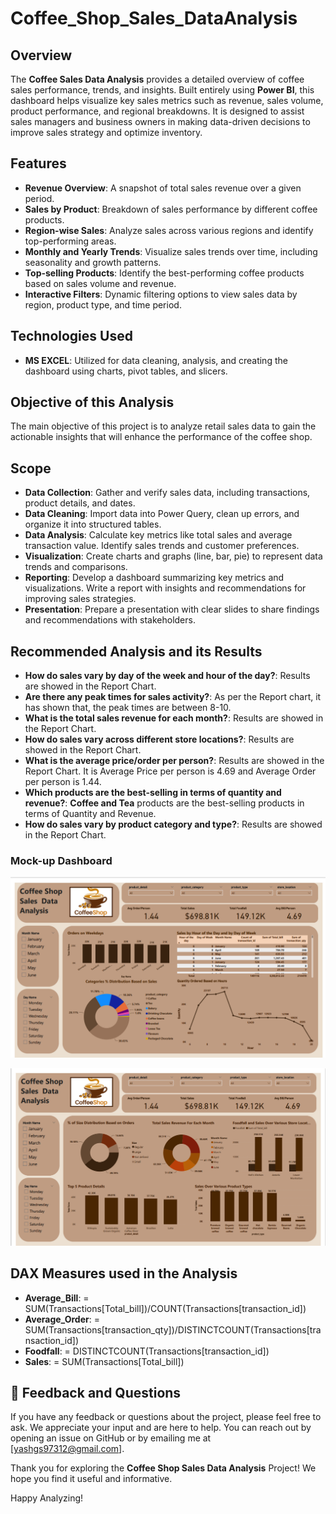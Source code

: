 # Coffee_Shop_Sales_DataAnalysis


## Overview

The **Coffee Sales Data Analysis** provides a detailed overview of coffee sales performance, trends, and insights. Built entirely using **Power BI**, this dashboard helps visualize key sales metrics such as revenue, sales volume, product performance, and regional breakdowns. It is designed to assist sales managers and business owners in making data-driven decisions to improve sales strategy and optimize inventory.

## Features

- **Revenue Overview**: A snapshot of total sales revenue over a given period.
- **Sales by Product**: Breakdown of sales performance by different coffee products.
- **Region-wise Sales**: Analyze sales across various regions and identify top-performing areas.
- **Monthly and Yearly Trends**: Visualize sales trends over time, including seasonality and growth patterns.
- **Top-selling Products**: Identify the best-performing coffee products based on sales volume and revenue.
- **Interactive Filters**: Dynamic filtering options to view sales data by region, product type, and time period.

## Technologies Used

- **MS EXCEL**: Utilized for data cleaning, analysis, and creating the dashboard using charts, pivot tables, and slicers.

## Objective of this Analysis

The main objective of this project is to analyze retail sales data to gain the actionable insights that will enhance the performance of the coffee shop.

## Scope

- **Data Collection**: Gather and verify sales data, including transactions, product details, and dates.
- **Data Cleaning**: Import data into Power Query, clean up errors, and organize it into structured tables.
- **Data Analysis**: Calculate key metrics like total sales and average transaction value. Identify sales trends and customer preferences.
- **Visualization**: Create charts and graphs (line, bar, pie) to represent data trends and comparisons.
- **Reporting**: Develop a dashboard summarizing key metrics and visualizations. Write a report with insights and recommendations for improving sales strategies.
- **Presentation**: Prepare a presentation with clear slides to share findings and recommendations with stakeholders.


## Recommended Analysis and its Results

- **How do sales vary by day of the week and hour of the day?**: Results are showed in the Report Chart.
- **Are there any peak times for sales activity?**: As per the Report chart, it has shown that, the peak times are between 8-10.
- **What is the total sales revenue for each month?**: Results are showed in the Report Chart.
- **How do sales vary across different store locations?**: Results are showed in the Report Chart.
- **What is the average price/order per person?**: Results are showed in the Report Chart. It is Average Price per person is 4.69 and Average Order per person is 1.44.
- **Which products are the best-selling in terms of quantity and revenue?**: **Coffee and Tea** products are the best-selling products in terms of Quantity and Revenue.
- **How do sales vary by product category and type?**: Results are showed in the Report Chart.

### Mock-up Dashboard
![mock up dashboard_Coffee_shop_sales](https://github.com/Yashwanth-GS/Coffee_Shop_Sales_DataAnalysis/blob/911f5553c20680994a511c7bbe3f40c9705757dd/Screenshots/Screenshot%202025-02-17%20204829.png)

![mock up dashboard_Coffee_shop_sales](https://github.com/Yashwanth-GS/Coffee_Shop_Sales_DataAnalysis/blob/b5ce9f9512b3d7fc1008bfac67026033cd151f54/Screenshots/Screenshot%202025-02-17%20204909.png)

## **DAX Measures used in the Analysis**
- **Average_Bill**: = SUM(Transactions[Total_bill])/COUNT(Transactions[transaction_id])
- **Average_Order**: = SUM(Transactions[transaction_qty])/DISTINCTCOUNT(Transactions[transaction_id])
- **Foodfall**: = DISTINCTCOUNT(Transactions[transaction_id])
- **Sales**: = SUM(Transactions[Total_bill]) 

## 💬 Feedback and Questions

If you have any feedback or questions about the project, please feel free to ask. We appreciate your input and are here to help. You can reach out by opening an issue on GitHub or by emailing me at [yashgs97312@gmail.com].

Thank you for exploring the **Coffee Shop Sales Data Analysis** Project! We hope you find it useful and informative.

Happy Analyzing!
